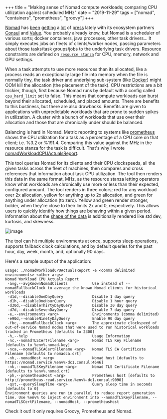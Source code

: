 +++
title = "Making sense of Nomad compute workloads; comparing CPU utilization against scheduled MHz"
date = "2019-11-29"
tags = ["nomad", "containers", "prometheus", "groovy"]
+++

[Nomad](https://www.nomadproject.io) has [been](https://endler.dev/2019/maybe-you-dont-need-kubernetes/) [getting](https://news.ycombinator.com/item?id=22034291) a [lot](https://news.ycombinator.com/item?id=19467067) of [press](https://hn.algolia.com/?q=don%27t+need+Kubernetes+) lately with its ecosystem partners [Consul](https://www.consul.io) and [Value](https://www.vaultproject.io). You probably already know, but Nomad is a scheduler of various sorts; docker containers, java processes, other task drivers... It simply executes jobs on fleets of clients/worker nodes, passing parameters about those tasks/task groups/jobs to the underlying task drivers. Resource constraints are defined on [`resource stanza`](https://www.nomadproject.io/docs/job-specification/resources.html) for CPU, memory, network and GPU settings.

When a task attempts to use more resources than its allocated, like a process reads an exceptionally large file into memory when the file is normally tiny, the task driver and underlying sub-system (like [Docker](https://www.nomadproject.io/docs/drivers/docker.html)) might OOM kill the allocation (the placement of the task). CPU restrictions are a bit trickier, though, first because Nomad runs by default with a config called
`cpu_hard_limit` set to false. This means that compute workloads can burst beyond their allocated, scheduled, and placed amounts. There are benefits to this bustiness, but there are also drawbacks. Benefits are given to applications with unpredictable workloads that are prone to sudden spikes in utilization. A cluster with a bunch of workloads that use over their allocation and those that are chronically under should be balanced.

Balancing is hard in Nomad. Metric reporting to systems like [prometheus](https://www.nomadproject.io/guides/operations/monitoring-and-alerting/prometheus-metrics.html) shows the CPU utilization for a task as a percentage of a CPU core on that client; i.e. %3.2 or %191.4. Comparing this value against the MHz in the resource stanza for the task is difficult. That's why I wrote [nomadWorkloadCPUActualsReport](https://github.com/joshdurbin/nomad-workload-cpu-actuals-report).

This tool queries Nomad for its clients and their CPU clockspeeds, all the given tasks across the fleet of machines, then compares and cross references that information about task CPU utilization. The tool then renders this data in the same format, MHz, as the resource stanza letting
operators know what workloads are chronically use more or less than their expected, configured amount. The tool renders in three colors; red for any workload over 2x allocation, yellow for anything up to 2x allocation, and green for anything under allocation (to zero). Yellow and green render stronger, bolder, when they're close to their limits 2x and 0, respectively. This allows users to quickly identify how things are behaving within a given period. Information about the [shape of the data](https://brownmath.com/stat/shape.htm) is additionally rendered like std dev, kurtosis, and skewness.

![image](/img/2019-11-nomad-cpu-actuals-report-generation/output.jpg)

The tool can hit multiple environments at once, supports sleep operations, supports fallback clock calculations, and by default queries for the past hour, day, week, month, and, optionally 90 days.

Here's a sample output of the application:

```
usage: ./nomadWorkloadCPUActualsReport -e <comma delimited environments> <other args>
Nomad Workload CPU Actuals Report
 -avg,--avgKnownNomadClients           Use instead of --nomadFallbackClock to average the known Nomad clients for historical workloads
 -d1d,--disableOneDayQuery             Disable 1 day query
 -d1h,--disableOneHourQuery            Disable 1 hour query
 -d30d,--disableThirtyDayQuery         Disable 30 day query
 -d7d,--disableSevenDayQuery           Disable 7 day query
 -e,--environments <arg>               Environments (comma delimited)
 -e90d,--enableNinetyDayQuery          Enable 90 day query
 -fbc,--nomadFallbackClock <arg>       The approximate clockspeed of out-of-service Nomad nodes that were used to run historical workloads tracked in Prometheus [defaults to 2300]
 -h,--help                             Usage Information
 -nc,--nomadTLSCertFilename <arg>      Nomad TLS Key Filename [defaults to %env%.nomad.key]
 -nca,--nomadTLSCACertFilename <arg>   Nomad TLS CA Certificate Filename [defaults to nomadca.crt]
 -nh,--nomadHost <arg>                 Nomad host [defaults to https://nomad.service.%env%-dc1.consul:4646]
 -nk,--nomadTLSKeyFilename <arg>       Nomad TLS Certificate Filename [defaults to %env%.nomad.crt]
 -ph,--prometheusHost <arg>            Prometheus host [defaults to http://prometheus-read.service.%env%-dc1.consul:9090]
 -qst,--querySleepTime <arg>           Query sleep time in seconds [defaults to 0]
Environment queries are run in parallel to reduce report generation time. Use %env% to inject environment into --nomadTLSKeyFilename, --nomadTLSCertFilename, --nomadHost, --prometheusHost
```

Check it out! It only requires Groovy, Prometheus and Nomad.
